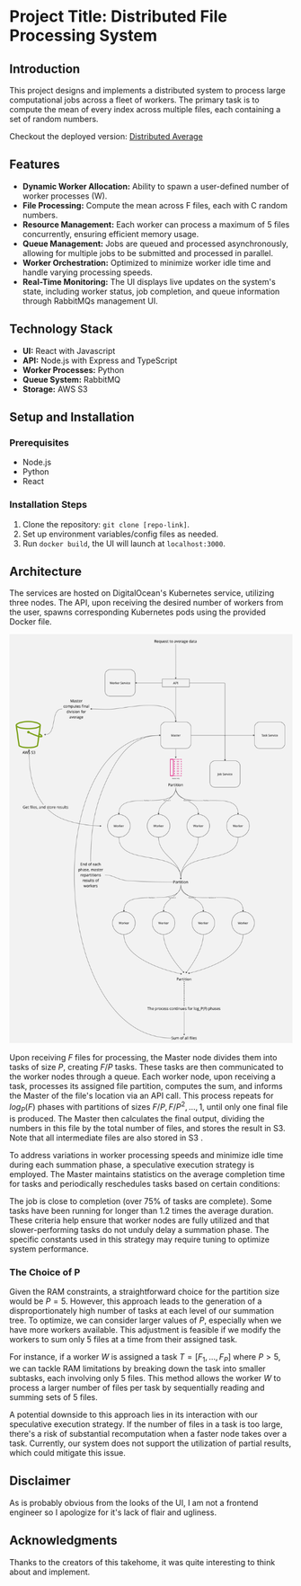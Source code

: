 # Project Title: Distributed File Processing System

## Introduction

This project designs and implements a distributed system to process large computational jobs across a fleet of workers. The primary task is to compute the mean of every index across multiple files, each containing a set of random numbers.

Checkout the deployed version: [Distributed Average](https://distributed.ephemeron.io)

## Features

- **Dynamic Worker Allocation:** Ability to spawn a user-defined number of worker processes (W).
- **File Processing:** Compute the mean across F files, each with C random numbers.
- **Resource Management:** Each worker can process a maximum of 5 files concurrently, ensuring efficient memory usage.
- **Queue Management:** Jobs are queued and processed asynchronously, allowing for multiple jobs to be submitted and processed in parallel.
- **Worker Orchestration:** Optimized to minimize worker idle time and handle varying processing speeds.
- **Real-Time Monitoring:** The UI displays live updates on the system's state, including worker status, job completion, and queue information through RabbitMQs management UI.

## Technology Stack

- **UI:** React with Javascript
- **API:** Node.js with Express and TypeScript
- **Worker Processes:** Python
- **Queue System:** RabbitMQ
- **Storage:** AWS S3

## Setup and Installation

### Prerequisites

- Node.js
- Python
- React

### Installation Steps

1. Clone the repository: `git clone [repo-link]`.
2. Set up environment variables/config files as needed.
3. Run `docker build`, the UI will launch at `localhost:3000`.

<!-- ## Usage

1. Start the API server: `cd api && npm start`
2. Launch worker processes: `cd worker && python worker.py`
3. Run the UI: `cd ui && npm start`
4. Access the UI through the browser at `localhost:3000`. -->

## Architecture

The services are hosted on DigitalOcean's Kubernetes service, utilizing three nodes. The API, upon receiving the desired number of workers from the user, spawns corresponding Kubernetes pods using the provided Docker file.

![](system.jpg)


Upon receiving $F$ files for processing, the Master node divides them into tasks of size $P$, creating $F/P$ tasks. These tasks are then communicated to the worker nodes through a queue. Each worker node, upon receiving a task, processes its assigned file partition, computes the sum, and informs the Master of the file's location via an API call. This process repeats for $log_P(F)$ phases with partitions of sizes $F/P, F/P^2, ..., 1$, until only one final file is produced. The Master then calculates the final output, dividing the numbers in this file by the total number of files, and stores the result in S3. Note that all intermediate files are also stored in S3
.

To address variations in worker processing speeds and minimize idle time during each summation phase, a speculative execution strategy is employed. The Master maintains statistics on the average completion time for tasks and periodically reschedules tasks based on certain conditions:

The job is close to completion (over 75% of tasks are complete).
Some tasks have been running for longer than 1.2 times the average duration.
These criteria help ensure that worker nodes are fully utilized and that slower-performing tasks do not unduly delay a summation phase. The specific constants used in this strategy may require tuning to optimize system performance.

### The Choice of P

Given the RAM constraints, a straightforward choice for the partition size would be $P = 5$. However, this approach leads to the generation of a disproportionately high number of tasks at each level of our summation tree. To optimize, we can consider larger values of $P$, especially when we have more workers available. This adjustment is feasible if we modify the workers to sum only 5 files at a time from their assigned task.

For instance, if a worker $W$ is assigned a task $T = [F_1, ..., F_P]$ where $P > 5$, we can tackle RAM limitations by breaking down the task into smaller subtasks, each involving only 5 files. This method allows the worker $W$ to process a larger number of files per task by sequentially reading and summing sets of 5 files.

A potential downside to this approach lies in its interaction with our speculative execution strategy. If the number of files in a task is too large, there's a risk of substantial recomputation when a faster node takes over a task. Currently, our system does not support the utilization of partial results, which could mitigate this issue.

## Disclaimer

As is probably obvious from the looks of the UI, I am not a frontend engineer so I apologize for it's lack of flair and ugliness.

## Acknowledgments

Thanks to the creators of this takehome, it was quite interesting to think about and implement.
